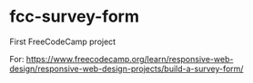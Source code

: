 # fcc-survey-form
First FreeCodeCamp project

For: https://www.freecodecamp.org/learn/responsive-web-design/responsive-web-design-projects/build-a-survey-form/
